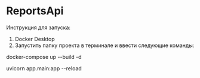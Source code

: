 # ReportsApi

Инструкция для запуска:
1. Docker Desktop
2. Запустить папку проекта в терминале и ввести следующие команды:

docker-compose up --build -d


uvicorn app.main:app --reload
